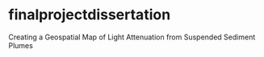 # finalprojectdissertation
Creating a Geospatial Map of Light Attenuation from Suspended Sediment Plumes
